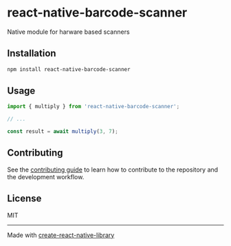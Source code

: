 # react-native-barcode-scanner

Native module for harware based scanners

## Installation

```sh
npm install react-native-barcode-scanner
```

## Usage

```js
import { multiply } from 'react-native-barcode-scanner';

// ...

const result = await multiply(3, 7);
```

## Contributing

See the [contributing guide](CONTRIBUTING.md) to learn how to contribute to the repository and the development workflow.

## License

MIT

---

Made with [create-react-native-library](https://github.com/callstack/react-native-builder-bob)
